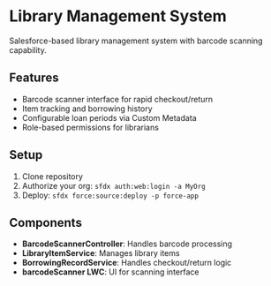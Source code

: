 # Library Management System

Salesforce-based library management system with barcode scanning capability.

## Features
- Barcode scanner interface for rapid checkout/return
- Item tracking and borrowing history
- Configurable loan periods via Custom Metadata
- Role-based permissions for librarians

## Setup
1. Clone repository
2. Authorize your org: `sfdx auth:web:login -a MyOrg`
3. Deploy: `sfdx force:source:deploy -p force-app`

## Components
- **BarcodeScannerController**: Handles barcode processing
- **LibraryItemService**: Manages library items
- **BorrowingRecordService**: Handles checkout/return logic
- **barcodeScanner LWC**: UI for scanning interface